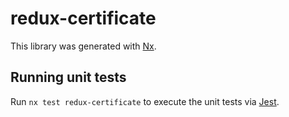# redux-certificate

This library was generated with [Nx](https://nx.dev).

## Running unit tests

Run `nx test redux-certificate` to execute the unit tests via [Jest](https://jestjs.io).

